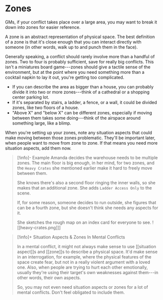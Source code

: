 # Zones

GMs, if your conflict takes place over a large area, you may want to break it down into zones for easier reference.

A zone is an abstract representation of physical space. The best definition of a zone is that it's close enough that you can interact directly with someone (in other words, walk up to and punch them in the face).

Generally speaking, a conflict should rarely involve more than a handful of zones. Two to four is probably sufficient, save for really big conflicts. This isn't a miniatures board game---zones should give a tactile sense of the environment, but at the point where you need something more than a cocktail napkin to lay it out, you're getting too complicated.

- If you can describe the area as bigger than a house, you can probably divide it into two or more zones---think of a cathedral or a shopping center parking lot.
- If it's separated by stairs, a ladder, a fence, or a wall, it could be divided zones, like two floors of a house.
- "Above X" and "below X" can be different zones, especially if moving between them takes some doing---think of the airspace around something large, like a blimp.

When you're setting up your zones, note any situation aspects that could make moving between those zones problematic. They'll be important later, when people want to move from zone to zone. If that means you need more situation aspects, add them now.

> [!info]- Example
> Amanda decides the warehouse needs to be multiple zones. The main floor is big enough, in her mind, for two zones, and the `Heavy Crates` she mentioned earlier make it hard to freely move between them.
>
> She knows there's also a second floor ringing the inner walls, so she makes that an additional zone. She adds `Ladder Access Only` to the scene.
>
> If, for some reason, someone decides to run outside, she figures that can be a fourth zone, but she doesn't think she needs any aspects for it.
>
> She sketches the rough map on an index card for everyone to see.
> ![[heavy-crates.png]]]


> [!info]+ Situation Aspects & Zones In Mental Conflicts
> 
> In a mental conflict, it might not always make sense to use [[situation aspect]]s and [[zone]]s to describe a physical space. It'd make sense in an interrogation, for example, where the physical features of the space create fear, but not in a really violent argument with a loved one. Also, when people are trying to hurt each other emotionally, usually they're using their target's own weaknesses against them---in other words, their own aspects.
> 
> So, you may not even need situation aspects or zones for a lot of mental conflicts. Don't feel obligated to include them.